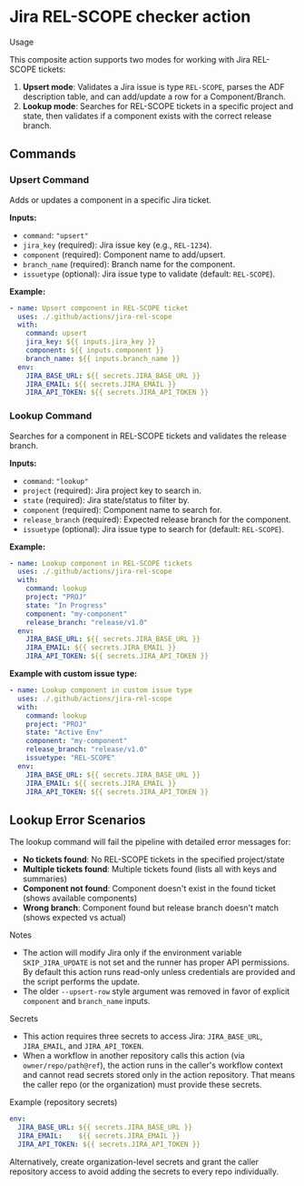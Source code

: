 # Jira REL-SCOPE checker action

Usage

This composite action supports two modes for working with Jira REL-SCOPE tickets:

1. **Upsert mode**: Validates a Jira issue is type `REL-SCOPE`, parses the ADF description table, and can add/update a row for a Component/Branch.
2. **Lookup mode**: Searches for REL-SCOPE tickets in a specific project and state, then validates if a component exists with the correct release branch.

## Commands

### Upsert Command

Adds or updates a component in a specific Jira ticket.

**Inputs:**

- `command`: `"upsert"`
- `jira_key` (required): Jira issue key (e.g., `REL-1234`).
- `component` (required): Component name to add/upsert.
- `branch_name` (required): Branch name for the component.
- `issuetype` (optional): Jira issue type to validate (default: `REL-SCOPE`).

**Example:**

```yaml
- name: Upsert component in REL-SCOPE ticket
  uses: ./.github/actions/jira-rel-scope
  with:
    command: upsert
    jira_key: ${{ inputs.jira_key }}
    component: ${{ inputs.component }}
    branch_name: ${{ inputs.branch_name }}
  env:
    JIRA_BASE_URL: ${{ secrets.JIRA_BASE_URL }}
    JIRA_EMAIL: ${{ secrets.JIRA_EMAIL }}
    JIRA_API_TOKEN: ${{ secrets.JIRA_API_TOKEN }}
```

### Lookup Command

Searches for a component in REL-SCOPE tickets and validates the release branch.

**Inputs:**

- `command`: `"lookup"`
- `project` (required): Jira project key to search in.
- `state` (required): Jira state/status to filter by.
- `component` (required): Component name to search for.
- `release_branch` (required): Expected release branch for the component.
- `issuetype` (optional): Jira issue type to search for (default: `REL-SCOPE`).

**Example:**

```yaml
- name: Lookup component in REL-SCOPE tickets
  uses: ./.github/actions/jira-rel-scope
  with:
    command: lookup
    project: "PROJ"
    state: "In Progress"
    component: "my-component"
    release_branch: "release/v1.0"
  env:
    JIRA_BASE_URL: ${{ secrets.JIRA_BASE_URL }}
    JIRA_EMAIL: ${{ secrets.JIRA_EMAIL }}
    JIRA_API_TOKEN: ${{ secrets.JIRA_API_TOKEN }}
```

**Example with custom issue type:**

```yaml
- name: Lookup component in custom issue type
  uses: ./.github/actions/jira-rel-scope
  with:
    command: lookup
    project: "PROJ"
    state: "Active Env"
    component: "my-component"
    release_branch: "release/v1.0"
    issuetype: "REL-SCOPE"
  env:
    JIRA_BASE_URL: ${{ secrets.JIRA_BASE_URL }}
    JIRA_EMAIL: ${{ secrets.JIRA_EMAIL }}
    JIRA_API_TOKEN: ${{ secrets.JIRA_API_TOKEN }}
```

## Lookup Error Scenarios

The lookup command will fail the pipeline with detailed error messages for:

- **No tickets found**: No REL-SCOPE tickets in the specified project/state
- **Multiple tickets found**: Multiple tickets found (lists all with keys and summaries)
- **Component not found**: Component doesn't exist in the found ticket (shows available components)
- **Wrong branch**: Component found but release branch doesn't match (shows expected vs actual)

Notes

- The action will modify Jira only if the environment variable `SKIP_JIRA_UPDATE` is not set and the runner has proper API permissions. By default this action runs read-only unless credentials are provided and the script performs the update.
- The older `--upsert-row` style argument was removed in favor of explicit `component` and `branch_name` inputs.

Secrets

- This action requires three secrets to access Jira: `JIRA_BASE_URL`, `JIRA_EMAIL`, and `JIRA_API_TOKEN`.
- When a workflow in another repository calls this action (via `owner/repo/path@ref`), the action runs in the caller's workflow context and cannot read secrets stored only in the action repository. That means the caller repo (or the organization) must provide these secrets.

Example (repository secrets)

```yaml
env:
  JIRA_BASE_URL: ${{ secrets.JIRA_BASE_URL }}
  JIRA_EMAIL:    ${{ secrets.JIRA_EMAIL }}
  JIRA_API_TOKEN: ${{ secrets.JIRA_API_TOKEN }}
```

Alternatively, create organization-level secrets and grant the caller repository access to avoid adding the secrets to every repo individually.
